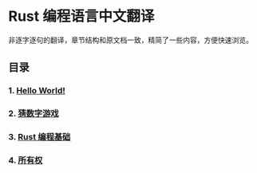 # Rust 编程语言中文翻译

非逐字逐句的翻译，章节结构和原文档一致，精简了一些内容，方便快速浏览。

## 目录

### 1. [Hello World!](./hello-world.md)

### 2. [猜数字游戏](./%E7%8C%9C%E6%95%B0%E5%AD%97%E6%B8%B8%E6%88%8F.md)

### 3. [Rust 编程基础](./Rust-%E7%BC%96%E7%A8%8B%E5%9F%BA%E7%A1%80.md)

### 4. [所有权](./%E6%89%80%E6%9C%89%E6%9D%83.md)
